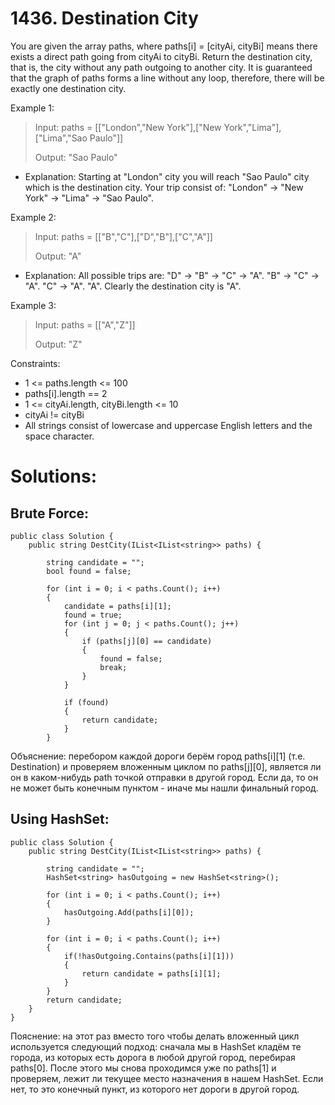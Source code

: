 # 1436. Destination City
You are given the array paths, where paths[i] = [cityAi, cityBi] means there exists a 
direct path going from cityAi to cityBi. Return the destination city, that is, the city
without any path outgoing to another city.
It is guaranteed that the graph of paths forms a line without any loop, therefore, there
will be exactly one destination city.

Example 1:
> Input: paths = [["London","New York"],["New York","Lima"],["Lima","Sao Paulo"]]
>
> Output: "Sao Paulo" 
* Explanation: Starting at "London" city you will reach "Sao Paulo" city which is the
destination city. Your trip consist of: "London" -> "New York" -> "Lima" -> "Sao Paulo".

Example 2:
> Input: paths = [["B","C"],["D","B"],["C","A"]]
>
> Output: "A"
* Explanation: All possible trips are: "D" -> "B" -> "C" -> "A". "B" -> "C" -> "A". "C" -> "A". 
"A". Clearly the destination city is "A".

Example 3:
> Input: paths = [["A","Z"]]
>
> Output: "Z"

Constraints:
* 1 <= paths.length <= 100
* paths[i].length == 2
* 1 <= cityAi.length, cityBi.length <= 10
* cityAi != cityBi
* All strings consist of lowercase and uppercase English letters and the space character.

# Solutions:
## Brute Force:
```
public class Solution {
    public string DestCity(IList<IList<string>> paths) {
        
        string candidate = "";
        bool found = false;

        for (int i = 0; i < paths.Count(); i++)
        {
            candidate = paths[i][1];
            found = true;
            for (int j = 0; j < paths.Count(); j++)
            {
                if (paths[j][0] == candidate)
                {
                    found = false;
                    break;
                }
            }

            if (found)
            {
                return candidate;
            }
        }
```
Объяснение: перебором каждой дороги берём город paths[i][1] (т.е. Destination) и проверяем вложенным циклом по paths[j][0], является ли он в каком-нибудь path точкой отправки в другой город. Если да, то он не может быть конечным пунктом - иначе мы нашли финальный город.

## Using HashSet:
```
public class Solution {
    public string DestCity(IList<IList<string>> paths) {
        
        string candidate = "";
        HashSet<string> hasOutgoing = new HashSet<string>();

        for (int i = 0; i < paths.Count(); i++)
        {
            hasOutgoing.Add(paths[i][0]);
        }

        for (int i = 0; i < paths.Count(); i++)
        {
            if(!hasOutgoing.Contains(paths[i][1]))
            {
                return candidate = paths[i][1];
            }
        }
        return candidate;
    }
}
```
Пояснение: на этот раз вместо того чтобы делать вложенный цикл используется следующий подход: сначала мы в HashSet кладём те города, из которых есть дорога в любой другой город, перебирая paths[0]. После этого мы снова проходимся уже по paths[1] и проверяем, лежит ли текущее место назначения в нашем HashSet. Если нет, то это конечный пункт, из которого нет дороги в другой город.
